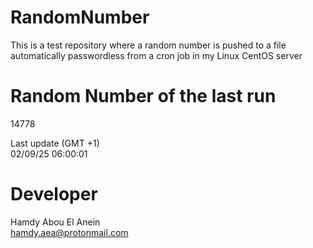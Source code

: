 # RandomNumber    
This is a test repository where a random number is pushed to a file automatically passwordless from a cron job in my Linux CentOS server    
# Random Number of the last run   
14778
      
Last update (GMT +1)    
02/09/25 06:00:01
# Developer    
Hamdy Abou El Anein   
hamdy.aea@protonmail.com
